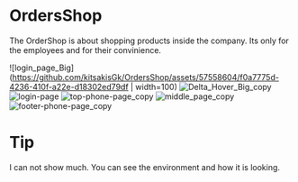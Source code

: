# OrdersShop
The OrderShop is about shopping products inside the company. Its only for the employees and for their convinience. 


![login_page_Big](https://github.com/kitsakisGk/OrdersShop/assets/57558604/f0a7775d-4236-410f-a22e-d18302ed79df | width=100)
![Delta_Hover_Big_copy](https://github.com/kitsakisGk/OrdersShop/assets/57558604/c5f588e1-dc9a-403b-9ca1-37b83d551401)
![login-page](https://github.com/kitsakisGk/OrdersShop/assets/57558604/a2bcd7e5-4e10-4dd6-a3ba-193df3fa9f79)
![top-phone-page_copy](https://github.com/kitsakisGk/OrdersShop/assets/57558604/faa64285-fb73-4e10-94f0-007a27bbe26d)
![middle_page_copy](https://github.com/kitsakisGk/OrdersShop/assets/57558604/b9abd3af-2a00-46be-b854-a16522af1fe6)
![footer-phone-page_copy](https://github.com/kitsakisGk/OrdersShop/assets/57558604/8d8171ad-5707-4395-a767-caac5b8be2d1)


# Tip
I can not show much. You can see the environment and how it is looking. 
